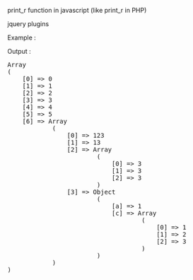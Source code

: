 print_r function in javascript (like print_r in PHP)

jquery plugins

Example :
<script>
$(document).ready(function(){
	var ar = [0,1,2,3,4,5,[123,13,[3,3,3],{"a":1,"c":[1,2,3]}]];
	$(".console-area").print_r(ar);
});

</script>
<div class="console-area"></div>

Output :
<pre>
Array 
(
    [0] => 0
    [1] => 1
    [2] => 2
    [3] => 3
    [4] => 4
    [5] => 5
    [6] => Array 
            (
                [0] => 123
                [1] => 13
                [2] => Array 
                        (
                            [0] => 3
                            [1] => 3
                            [2] => 3
                        )
                [3] => Object 
                        (
                            [a] => 1
                            [c] => Array 
                                    (
                                        [0] => 1
                                        [1] => 2
                                        [2] => 3
                                    )
                        )
            )
)
</pre>